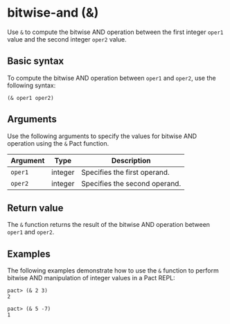 # bitwise-and (&)

Use `&` to compute the bitwise AND operation between the first integer `oper1` value and the second integer `oper2` value.

## Basic syntax

To compute the bitwise AND operation between `oper1` and `oper2`, use the following syntax:

```pact
(& oper1 oper2)
```

## Arguments

Use the following arguments to specify the values for bitwise AND operation using the `&` Pact function.

| Argument | Type | Description |
| --- | --- | --- |
| `oper1` | integer | Specifies the first operand. |
| `oper2` | integer | Specifies the second operand. |

## Return value

The `&` function returns the result of the bitwise AND operation between `oper1` and `oper2`.

## Examples

The following examples demonstrate how to use the `&` function to perform bitwise AND manipulation of integer values in a Pact REPL:

```pact
pact> (& 2 3)
2

pact> (& 5 -7)
1
```
